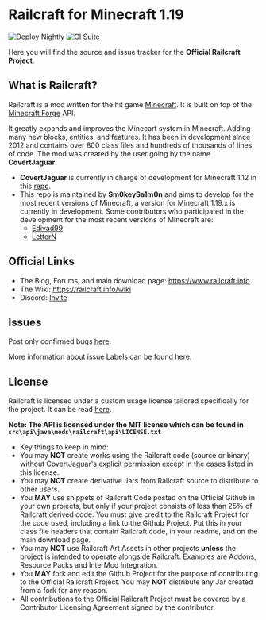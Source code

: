 # Railcraft for Minecraft 1.19

[![Deploy Nightly](https://github.com/Sm0keySa1m0n/Railcraft/actions/workflows/nightly.yml/badge.svg)](https://github.com/Sm0keySa1m0n/Railcraft/releases/tag/nightly)
[![CI Suite](https://github.com/Sm0keySa1m0n/Railcraft/actions/workflows/master.yml/badge.svg)](https://github.com/Sm0keySa1m0n/Railcraft/actions/workflows/master.yml)

Here you will find the source and issue tracker for the **Official Railcraft Project**.

## What is Railcraft?
Railcraft is a mod written for the hit game [Minecraft](https://minecraft.net/). It is built on top of the [Minecraft Forge](https://github.com/MinecraftForge) API.

It greatly expands and improves the Minecart system in Minecraft. Adding many new blocks, entities, and features. It has been in development since 2012 and contains over 800 class files and hundreds of thousands of lines of code.
The mod was created by the user going by the name **CovertJaguar**.
- **CovertJaguar** is currently in charge of development for Minecraft 1.12 in this [repo](https://github.com/Railcraft/Railcraft).
- This repo is maintained by **Sm0keySa1m0n** and aims to develop for the most recent versions of Minecraft, a version for Minecraft 1.19.x is currently in development.
Some contributors who participated in the development for the most recent versions of Minecraft are:
  - [Edivad99](https://github.com/Edivad99)
  - [LetterN](https://github.com/LetterN)

## Official Links
* The Blog, Forums, and main download page: <https://www.railcraft.info>
* The Wiki: <https://railcraft.info/wiki>
* Discord: [Invite](https://discord.gg/VyaUt2r)

## Issues
Post only confirmed bugs [here](https://github.com/Sm0keySa1m0n/Railcraft/issues).

More information about issue Labels can be found [here](https://github.com/CovertJaguar/Railcraft/wiki/Issue-Labels).

## License
Railcraft is licensed under a custom usage license tailored specifically for the project. It can be read [here](https://github.com/Sm0keySa1m0n/Railcraft/blob/1.19.x/LICENSE.md).

**Note: The API is licensed under the MIT license which can be found in `src\api\java\mods\railcraft\api\LICENSE.txt`**

* Key things to keep in mind:
* You may **NOT** create works using the Railcraft code (source or binary) without CovertJaguar's explicit permission except in the cases listed in this license.
* You may **NOT** create derivative Jars from Railcraft source to distribute to other users.
* You **MAY** use snippets of Railcraft Code posted on the Official Github in your own projects, but only if your project consists of less than 25% of Railcraft derived code. You must give credit to the Railcraft Project for the code used, including a link to the Github Project. Put this in your class file headers that contain Railcraft code, in your readme, and on the main download page.
* You may **NOT** use Railcraft Art Assets in other projects **unless** the project is intended to operate alongside Railcraft. Examples are Addons, Resource Packs and InterMod Integration.
* You **MAY** fork and edit the Github Project for the purpose of contributing to the Official Railcraft Project. You may **NOT** distribute any Jar created from a fork for any reason.
* All contributions to the Official Railcraft Project must be covered by a Contributor Licensing Agreement signed by the contributor.
